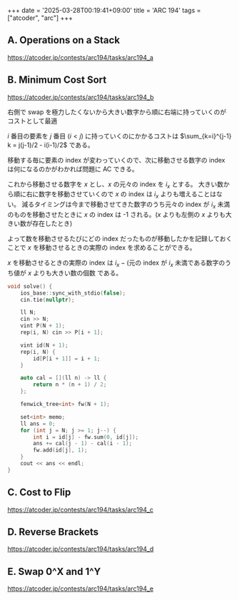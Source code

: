+++
date = '2025-03-28T00:19:41+09:00'
title = 'ARC 194'
tags = ["atcoder", "arc"]
+++
## A. Operations on a Stack

<https://atcoder.jp/contests/arc194/tasks/arc194_a>

## B. Minimum Cost Sort

<https://atcoder.jp/contests/arc194/tasks/arc194_b>

右側で swap を極力したくないから大きい数字から順に右端に持っていくのがコストとして最適

$i$ 番目の要素を $j$ 番目 ($i < j$) に持っていくのにかかるコストは $\sum_{k=i}^{j-1} k = j(j-1)/2 - i(i-1)/2$ である。

移動する毎に要素の index が変わっていくので、次に移動させる数字の index は何になるのかがわかれば問題に AC できる。

これから移動させる数字を $x$ とし、$x$ の元々の index を $i_x$ とする。
大きい数から順に右に数字を移動させていくので $x$ の index は $i_x$ よりも増えることはない。
減るタイミングは今まで移動させてきた数字のうち元々の index が $i_x$ 未満のものを移動させたときに $x$ の index は -1 される。($x$ よりも左側の $x$ よりも大きい数が存在したとき)

よって数を移動させるたびにどの index だったものが移動したかを記録しておくことで $x$ を移動させるときの実際の index を求めることができる。

$x$ を移動させるときの実際の index は $i_x - \text{(元の index が } i_x \text{ 未満である数字のうち値が } x \text{ よりも大きい数の個数}$ である。

```cpp
void solve() {
    ios_base::sync_with_stdio(false);
    cin.tie(nullptr);

    ll N;
    cin >> N;
    vint P(N + 1);
    rep(i, N) cin >> P[i + 1];

    vint id(N + 1);
    rep(i, N) {
        id[P[i + 1]] = i + 1;
    }

    auto cal = [](ll n) -> ll {
        return n * (n + 1) / 2;
    };

    fenwick_tree<int> fw(N + 1);

    set<int> memo;
    ll ans = 0;
    for (int j = N; j >= 1; j--) {
        int i = id[j] - fw.sum(0, id[j]);
        ans += cal(j - 1) - cal(i - 1);
        fw.add(id[j], 1);
    }
    cout << ans << endl;
}
```

## C. Cost to Flip

<https://atcoder.jp/contests/arc194/tasks/arc194_c>

## D. Reverse Brackets

<https://atcoder.jp/contests/arc194/tasks/arc194_d>

## E. Swap 0^X and 1^Y

<https://atcoder.jp/contests/arc194/tasks/arc194_e>

